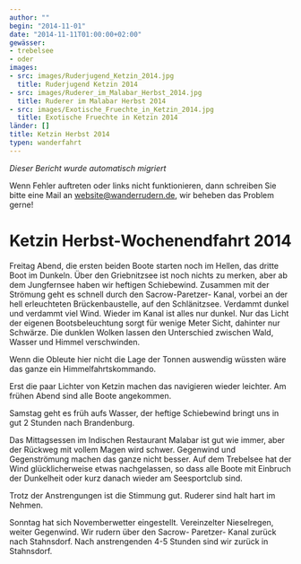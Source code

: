```yaml
---
author: ""
begin: "2014-11-01"
date: "2014-11-11T01:00:00+02:00"
gewässer:
- trebelsee
- oder
images:
- src: images/Ruderjugend_Ketzin_2014.jpg
  title: Ruderjugend Ketzin 2014
- src: images/Ruderer_im_Malabar_Herbst_2014.jpg
  title: Ruderer im Malabar Herbst 2014
- src: images/Exotische_Fruechte_in_Ketzin_2014.jpg
  title: Exotische Fruechte in Ketzin 2014
länder: []
title: Ketzin Herbst 2014
typen: wanderfahrt
---
```



*Dieser Bericht wurde automatisch migriert*

Wenn Fehler auftreten oder links nicht funktionieren, dann schreiben Sie bitte eine Mail an website@wanderrudern.de, wir beheben das Problem gerne!



# Ketzin Herbst-Wochenendfahrt 2014


Freitag Abend, die ersten beiden Boote starten noch im Hellen, das dritte Boot im Dunkeln. Über den Griebnitzsee ist noch nichts zu merken, aber ab dem Jungfernsee haben wir heftigen Schiebewind. Zusammen mit der Strömung geht es schnell durch den Sacrow-Paretzer- Kanal, vorbei an der hell erleuchteten Brückenbaustelle, auf den Schlänitzsee. Verdammt dunkel und verdammt viel Wind. Wieder im Kanal ist alles nur dunkel. Nur das Licht der eigenen Bootsbeleuchtung sorgt für wenige Meter Sicht, dahinter nur Schwärze. Die dunklen Wolken lassen den Unterschied zwischen Wald, Wasser und Himmel verschwinden.

Wenn die Obleute hier nicht die Lage der Tonnen auswendig wüssten wäre das ganze ein Himmelfahrtskommando.

Erst die paar Lichter von Ketzin machen das navigieren wieder leichter. Am frühen Abend sind alle Boote angekommen.

Samstag geht es früh aufs Wasser, der heftige Schiebewind bringt uns in gut 2 Stunden nach Brandenburg.

Das Mittagsessen im Indischen Restaurant Malabar ist gut wie immer, aber der Rückweg mit vollem Magen wird schwer. Gegenwind und Gegenströmung machen das ganze nicht besser. Auf dem Trebelsee hat der Wind glücklicherweise etwas nachgelassen, so dass alle Boote mit Einbruch der Dunkelheit oder kurz danach wieder am Seesportclub sind.

Trotz der Anstrengungen ist die Stimmung gut. Ruderer sind halt hart im Nehmen.

Sonntag hat sich Novemberwetter eingestellt. Vereinzelter Nieselregen, weiter Gegenwind. Wir rudern über den Sacrow- Paretzer- Kanal zurück nach Stahnsdorf. Nach anstrengenden 4-5 Stunden sind wir zurück in Stahnsdorf.
